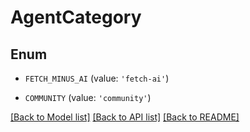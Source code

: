 # AgentCategory


## Enum

* `FETCH_MINUS_AI` (value: `'fetch-ai'`)

* `COMMUNITY` (value: `'community'`)

[[Back to Model list]](../README.md#documentation-for-models) [[Back to API list]](../README.md#documentation-for-api-endpoints) [[Back to README]](../README.md)



